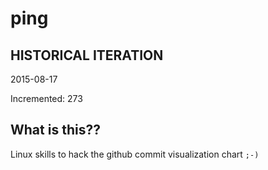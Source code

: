 # ping

## HISTORICAL ITERATION
2015-08-17

Incremented: 273

## What is this?? 
Linux skills to hack the github commit visualization chart `;-)`
